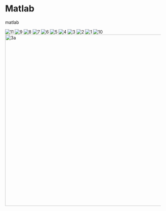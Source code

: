 # Matlab
matlab


![11](https://github.com/abhirathsujith/Matlab/assets/78019581/d573e562-1d6c-4630-9a8b-002400c57603)
![9](https://github.com/abhirathsujith/Matlab/assets/78019581/6523c62e-f5aa-4d23-9d7a-1e73ba86289e)
![8](https://github.com/abhirathsujith/Matlab/assets/78019581/a4006adf-e120-4717-a61e-2964cd27c835)
![7](https://github.com/abhirathsujith/Matlab/assets/78019581/bede784c-4979-4f89-a4c3-6f0f174ced62)
![6](https://github.com/abhirathsujith/Matlab/assets/78019581/8cd97a86-2b10-4ef8-bde9-7998180d5265)
![5](https://github.com/abhirathsujith/Matlab/assets/78019581/3e0203ab-736e-4f90-924c-fd161860d307)
![4](https://github.com/abhirathsujith/Matlab/assets/78019581/6ed18263-c58c-4f79-b7ae-42b65dab27a8)
![3](https://github.com/abhirathsujith/Matlab/assets/78019581/3760c378-d877-44f3-a63c-d1ad67fd4a3a)
![2](https://github.com/abhirathsujith/Matlab/assets/78019581/513c2968-9fd0-40f6-b754-13b9ac258252)
![1](https://github.com/abhirathsujith/Matlab/assets/78019581/1c9a7fe3-25a1-497b-bf22-0d7860e5cd98)
![10](https://github.com/abhirathsujith/Matlab/assets/78019581/adfec784-ed94-4c15-8c0d-a64e0fbd1f29)
<img width="555" alt="3a" src="https://github.com/abhirathsujith/Matlab/assets/78019581/88cfde30-ff10-4ed6-8981-4bda97e63509">
